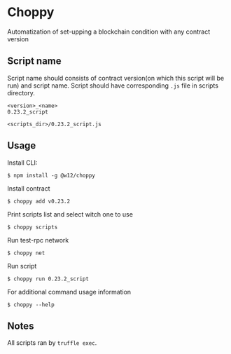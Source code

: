 # Choppy

Automatization of set-upping a blockchain condition with any contract version

## Script name

Script name should consists of contract version(on which this script will be run) and script name.
Script should have corresponding `.js` file in scripts directory.

```
<version>_<name>
0.23.2_script

<scripts_dir>/0.23.2_script.js
```

## Usage

Install CLI:

```
$ npm install -g @w12/choppy
```

Install contract

```
$ choppy add v0.23.2
```

Print scripts list and select witch one to use

```
$ choppy scripts
```

Run test-rpc network

```
$ choppy net
```

Run script

```
$ choppy run 0.23.2_script
```

For additional command usage information

```
$ choppy --help
```

## Notes

All scripts ran by `truffle exec`.


